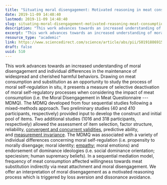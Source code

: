 ```yaml
---
title: "Situating moral disengagement: Motivated reasoning in meat consumption and substitution"
date: 2019-11-09 14:48:40
lastmod: 2019-11-09 14:48:40
slug: situating-moral-disengagement-motivated-reasoning-meat-consumption-and-substitution
description: "This work advances towards an increased understanding of moral disengagement and individual differences in the maintenance of widespread and cherished harmful behaviors. Drawing on meat consumption and substitution as an opportunity to study the process of moral self-regulation in situ, it presents a measure of selective deactivation of moral self-regulatory processes when considering the impact of meat consumption (i.e. the Moral Disengagement in Meat Questionnaire — MDMQ). The MDMQ developed from four sequential studies following a mixed-methods approach."
excerpt: "This work advances towards an increased understanding of moral disengagement and individual differences in the maintenance of widespread and cherished harmful behaviors. Drawing on meat consumption and substitution as an opportunity to study the process of moral self-regulation in situ, it presents a measure of selective deactivation of moral self-regulatory processes when considering the impact of meat consumption (i.e. the Moral Disengagement in Meat Questionnaire — MDMQ). The MDMQ developed from four sequential studies following a mixed-methods approach."
resource_type: "academic"
link: https://www.sciencedirect.com/science/article/abs/pii/S0191886915300635?via%3Dihub=
draft: false
uuid: 510
---
```

This work advances towards an increased understanding of moral
disengagement and individual differences in the maintenance of
widespread and cherished harmful behaviors. Drawing on meat consumption
and substitution as an opportunity to study the process of moral
self-regulation in situ, it presents a measure of selective deactivation
of moral self-regulatory processes when considering the impact of meat
consumption (i.e. the Moral Disengagement in Meat Questionnaire ---
MDMQ). The MDMQ developed from four sequential studies following a
mixed-methods approach. Two preliminary studies (40 and 410
participants, respectively) provided input to develop the construct and
initial pool of items. Two additional studies (1016 and 318
participants, respectively) allowed the assessment of item selection,
factor structure, reliability, [convergent and concurrent
validities](https://www.sciencedirect.com/topics/psychology/convergent-validity "Learn more about Convergent Validity from ScienceDirect's AI-generated Topic Pages"),
predictive ability, and [measurement
invariance](https://www.sciencedirect.com/topics/psychology/measurement-invariance "Learn more about Measurement Invariance from ScienceDirect's AI-generated Topic Pages").
The MDMQ was associated with a variety of individual differences
concerning moral self-regulation (i.e. propensity to morally disengage;
moral
identity; [empathy](https://www.sciencedirect.com/topics/psychology/empathy "Learn more about Empathy from ScienceDirect's AI-generated Topic Pages");
moral emotions) and endorsement of dominance ideologies (i.e. social
dominance orientation; speciesism; human supremacy beliefs). In a
sequential mediation model, frequency of meat consumption affected
willingness towards meat substitution indirectly via meat attachment and
moral disengagement. We offer an interpretation of moral disengagement
as a motivated reasoning process which is triggered by loss aversion and
dissonance avoidance.
